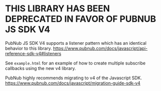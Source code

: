 # THIS LIBRARY HAS BEEN DEPRECATED IN FAVOR OF PUBNUB JS SDK V4

PubNub JS SDK V4 supports a listener pattern which has an identical behavior
to this library. 
https://www.pubnub.com/docs/javascript/api-reference-sdk-v4#listeners

See ```example.html``` for an example of how to create multiple subscribe callbacks using the new v4 library.


PubNub highly recommends migrating to v4 of the Javascript SDK.
https://www.pubnub.com/docs/javascript/migration-guide-sdk-v4
